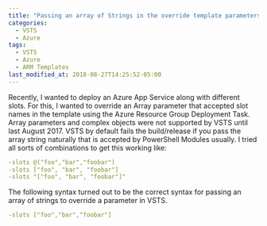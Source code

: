 ```yaml
---
title: "Passing an array of Strings in the override template parameters in VSTS"
categories:
  - VSTS
  - Azure
tags:
  - VSTS
  - Azure
  - ARM Templates
last_modified_at: 2018-08-27T14:25:52-05:00
---
```


Recently, I wanted to deploy an Azure App Service along with different slots. For this, I wanted to override an Array parameter that accepted slot names in the template using the Azure Resource Group Deployment Task. Array parameters and complex objects were not supported by VSTS until last August 2017. VSTS by default fails the build/release if you pass the array string naturally that is accepted by PowerShell Modules usually. I tried all sorts of combinations to get this working like:

```yaml
-slots @("foo","bar","foobar")
-slots ["foo", "bar", "foobar"]
-slots "["foo", "bar", "foobar"]"
```

The following syntax turned out to be the correct syntax for passing an array of strings to override a parameter in VSTS.

```yaml
-slots ["foo","bar","foobar"]
```

